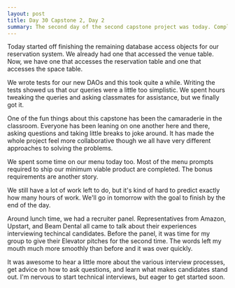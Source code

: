```yaml
---
layout: post
title: Day 30 Capstone 2, Day 2
summary: The second day of the second capstone project was today. Completed most of our Database Access Objects. Got most of our menu done, most of our tests too. There is still a lot left to go. We'll be working over the weekend. 
---
```


Today started off finishing the remaining database access objects for our reservation system. We already had one that accessed the venue table. Now, we have one that accesses the reservation table and one that accesses the space table. 

We wrote tests for our new DAOs and this took quite a while. Writing the tests showed us that our queries were a little too simplistic. We spent hours tweaking the queries and asking classmates for assistance, but we finally got it.

One of the fun things about this capstone has been the camaraderie in the classroom. Everyone has been leaning on one another here and there, asking questions and taking little breaks to joke around. It has made the whole project feel more collaborative though we all have very different approaches to solving the problems. 

We spent some time on our menu today too. Most of the menu prompts required to ship our minimum viable product are completed. The bonus requirements are another story. 

We still have a lot of work left to do, but it's kind of hard to predict exactly how many hours of work. We'll go in tomorrow with the goal to finish by the end of the day. 

Around lunch time, we had a recruiter panel. Representatives from Amazon, Upstart, and Beam Dental all came to talk about their experiences interviewing techincal candidates. Before the panel, it was time for my group to give their Elevator pitches for the second time. The words left my mouth much more smoothly than before and it was over quickly. 

It was awesome to hear a little more about the various interview processes, get advice on how to ask questions, and learn what makes candidates stand out. I'm nervous to start technical interviews, but eager to get started soon. 





